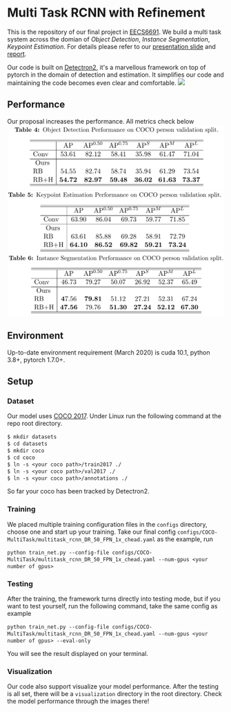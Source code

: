 # Multi Task RCNN with Refinement

This is the repository of our final project in [EECS6691](https://courseworks2.columbia.edu/courses/125313). We build a multi task system across the domian of *Object Detection*, *Instance Segmentation*, *Keypoint Estimation*. For details please refer to our [presentation slide](https://docs.google.com/presentation/d/1YKi3ZLzx7Ps7KIZYOzZmKffhNW6VDJ8Z2AzeOF6qeYc/edit#slide=id.gcd5ca95077_0_80) and [report](https://github.com/ecbme6040/e6691-2021spring-project-jyzm-jy3114-zm2354).

Our code is built on [Detectron2](https://github.com/facebookresearch/detectron2/tree/72059968a2b2337ab34c86ddcbfc2f22e6914ff3), it's a marvellous framework on top of pytorch in the domain of detection and estimation. It simplifies our code and maintaining the code becomes even clear and comfortable.
![](https://github.com/ecbme6040/e6691-2021spring-project-jyzm-jy3114-zm2354/blob/main/demo/1.png)
## Performance
Our proposal increases the performance. All metrics check below
![](https://github.com/87003697/Mask-RCNN-pose/blob/main/tables/1.png)
![](https://github.com/87003697/Mask-RCNN-pose/blob/main/tables/2.png)
![](https://github.com/87003697/Mask-RCNN-pose/blob/main/tables/3.png)

## Environment
Up-to-date environment requirement (March 2020) is cuda 10.1, python 3.8+, pytorch 1.7.0+. 

## Setup
### Dataset 
Our model uses [COCO 2017](https://cocodataset.org/#home). Under Linux run the following command at the repo root directory.

```
$ mkdir datasets
$ cd datasets
$ mkdir coco
$ cd coco
$ ln -s <your coco path>/train2017 ./
$ ln -s <your coco path>/val2017 ./
$ ln -s <your coco path>/annotations ./
``` 
So far your coco has been tracked by Detectron2.

### Training
We placed multiple training configuration files in the `configs` directory, choose one and start up your training. Take our final config `configs/COCO-MultiTask/multitask_rcnn_DR_50_FPN_1x_chead.yaml` as the example, run
```
python train_net.py --config-file configs/COCO-MultiTask/multitask_rcnn_DR_50_FPN_1x_chead.yaml --num-gpus <your number of gpus>
```

### Testing
After the training, the framework turns directly into testing mode, but if you want to test yourself, run the following command, take the same config as example
```
python train_net.py --config-file configs/COCO-MultiTask/multitask_rcnn_DR_50_FPN_1x_chead.yaml --num-gpus <your number of gpus> --eval-only
```
You will see the result displayed on your terminal.

### Visualization
Our code also support visualize your model performance. After the testing is all set, there will be a `visualization` directory in the root directory. Check the model performance through the images there!

